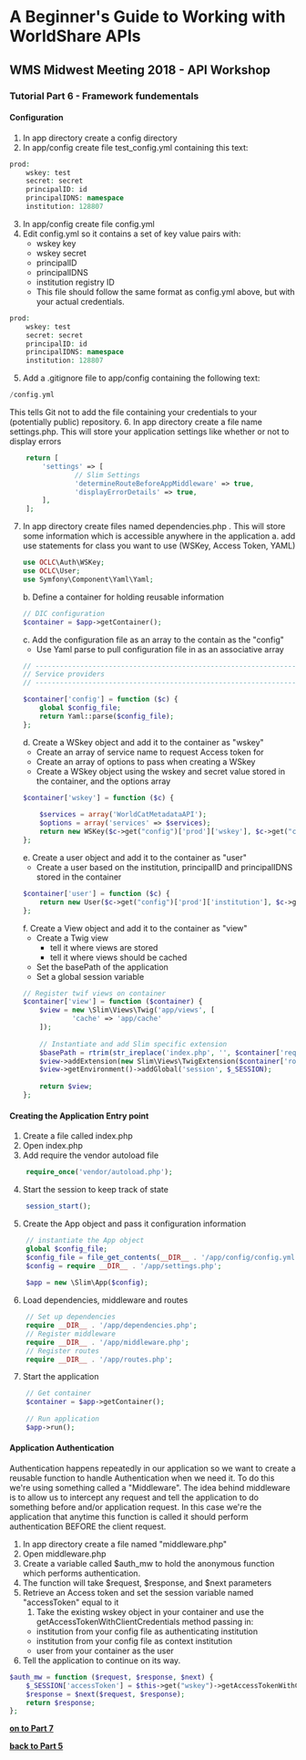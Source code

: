 # A Beginner's Guide to Working with WorldShare APIs
## WMS Midwest Meeting 2018 - API Workshop
### Tutorial Part 6 - Framework fundementals

#### Configuration
1. In app directory create a config directory
2. In app/config create file test_config.yml containing this text:
```php
prod:
    wskey: test
    secret: secret
    principalID: id 
    principalIDNS: namespace
    institution: 128807
```
3. In app/config create file config.yml
4. Edit config.yml so it contains a set of key value pairs with:
    - wskey key
    - wskey secret
    - principalID
    - principalIDNS
    - institution registry ID
    - This file should follow the same format as config.yml above, but with your actual credentials.
```php
prod:
    wskey: test
    secret: secret
    principalID: id 
    principalIDNS: namespace
    institution: 128807
```
5. Add a .gitignore file to app/config containing the following text:
```php
/config.yml
```
This tells Git not to add the file containing your credentials to your (potentially public) repository.
6. In app directory create a file name settings.php. This will store your application settings like whether or not to display errors
```php
    return [
        'settings' => [
                // Slim Settings
                'determineRouteBeforeAppMiddleware' => true,
                'displayErrorDetails' => true,
        ],
    ];
```

7. In app directory create files named dependencies.php . This will store some information which is accessible anywhere in the application
    a. add use statements for class you want to use (WSKey, Access Token, YAML)
    ```php
    use OCLC\Auth\WSKey;
    use OCLC\User;
    use Symfony\Component\Yaml\Yaml;
    ```
    b. Define a container for holding reusable information
    ```php
    // DIC configuration
    $container = $app->getContainer();
    ```
    c. Add the configuration file as an array to the contain as the "config"
    - Use Yaml parse to pull configuration file in as an associative array
    ```php    
    // -----------------------------------------------------------------------------
    // Service providers
    // -----------------------------------------------------------------------------
    
    $container['config'] = function ($c) {
        global $config_file;
        return Yaml::parse($config_file);
    };
    ```
    d. Create a WSkey object and add it to the container as "wskey"
    - Create an array of service name to request Access token for
    - Create an array of options to pass when creating a WSkey
    - Create a WSkey object using the wskey and secret value stored in the container, and the options array
    ```php    
    $container['wskey'] = function ($c) {
        
        $services = array('WorldCatMetadataAPI');
        $options = array('services' => $services);
        return new WSKey($c->get("config")['prod']['wskey'], $c->get("config")['prod']['secret'], $options);
    };
    ```
    e. Create a user object and add it to the container as "user"
    - Create a user based on the institution, principalID and principalIDNS stored in the container
    ```php    
    $container['user'] = function ($c) {
        return new User($c->get("config")['prod']['institution'], $c->get("config")['prod']['principalID'], $c->get("config")['prod']['principalIDNS']);
    };
    ```
    f. Create a View object and add it to the container as "view" 
    - Create a Twig view
        - tell it where views are stored
        - tell it where views should be cached
    - Set the basePath of the application
    - Set a global session variable
    ```php    
    // Register twif views on container
    $container['view'] = function ($container) {
        $view = new \Slim\Views\Twig('app/views', [
                'cache' => 'app/cache'
        ]);
        
        // Instantiate and add Slim specific extension
        $basePath = rtrim(str_ireplace('index.php', '', $container['request']->getUri()->getBasePath()), '/');
        $view->addExtension(new Slim\Views\TwigExtension($container['router'], $basePath));
        $view->getEnvironment()->addGlobal('session', $_SESSION);
        
        return $view;
    };
    ```
#### Creating the Application Entry point
1. Create a file called index.php
2. Open index.php
3. Add require the vendor autoload file
```php
    require_once('vendor/autoload.php');
```
4. Start the session to keep track of state
```php
    session_start();
```
5. Create the App object and pass it configuration information
```php
    // instantiate the App object
    global $config_file;
    $config_file = file_get_contents(__DIR__ . '/app/config/config.yml');
    $config = require __DIR__ . '/app/settings.php';
    
    $app = new \Slim\App($config);
```
6. Load dependencies, middleware and routes
```php
    // Set up dependencies
    require __DIR__ . '/app/dependencies.php';
    // Register middleware
    require __DIR__ . '/app/middleware.php';
    // Register routes
    require __DIR__ . '/app/routes.php';
```
7. Start the application
```php
    // Get container
    $container = $app->getContainer();
        
    // Run application
    $app->run();
```
#### Application Authentication
Authentication happens repeatedly in our application so we want to create a reusable function to handle Authentication when we need it. To do this we're using something called a "Middleware".
The idea behind middleware is to allow us to intercept any request and tell the application to do something before and/or application request. 
In this case we're the application that anytime this function is called it should perform authentication BEFORE the client request.

1. In app directory create a file named "middleware.php"
2. Open middleware.php
3. Create a variable called $auth_mw to hold the anonymous function which performs authentication.
4. The function will take $request, $response, and $next parameters
5. Retrieve an Access token and set the session variable named "accessToken" equal to it
    1. Take the existing wskey object in your container and use the getAccessTokenWithClientCredentials method passing in:
    - institution from your config file as authenticating institution
    - institution from your config file as context institution
    - user from your container as the user
6. Tell the application to continue on its way.

```php
$auth_mw = function ($request, $response, $next) {
    $_SESSION['accessToken'] = $this->get("wskey")->getAccessTokenWithClientCredentials($this->get("config")['prod']['institution'], $this->get("config")['prod']['institution'], $this->get("user"));
    $response = $next($request, $response);
    return $response;
};
```

**[on to Part 7](tutorial-07.md)**

**[back to Part 5](tutorial-05.md)**